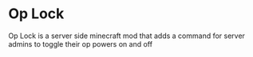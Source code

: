 # Op Lock

Op Lock is a server side minecraft mod that adds a command for server admins to toggle their op powers on and off